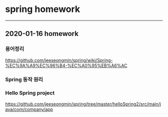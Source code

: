# spring homework
------------------------
## 2020-01-16 homework

### 용어정리
https://github.com/jeeseongmin/spring/wiki/Spring-%EC%9A%A9%EC%96%B4-%EC%A0%95%EB%A6%AC

### Spring 동작 원리



### Hello Spring project
https://github.com/jeeseongmin/spring/tree/master/helloSpring2/src/main/java/com/company/app
